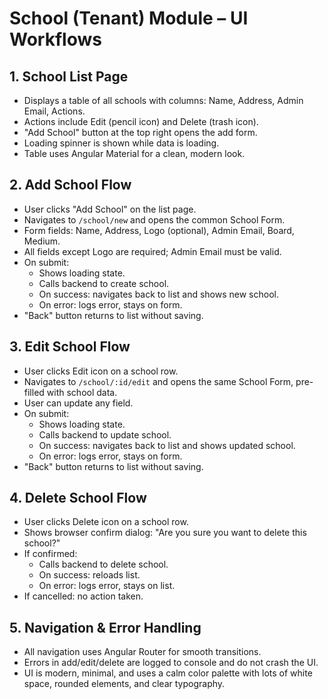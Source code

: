 # School (Tenant) Module – UI Workflows

## 1. School List Page
- Displays a table of all schools with columns: Name, Address, Admin Email, Actions.
- Actions include Edit (pencil icon) and Delete (trash icon).
- "Add School" button at the top right opens the add form.
- Loading spinner is shown while data is loading.
- Table uses Angular Material for a clean, modern look.

## 2. Add School Flow
- User clicks "Add School" on the list page.
- Navigates to `/school/new` and opens the common School Form.
- Form fields: Name, Address, Logo (optional), Admin Email, Board, Medium.
- All fields except Logo are required; Admin Email must be valid.
- On submit:
  - Shows loading state.
  - Calls backend to create school.
  - On success: navigates back to list and shows new school.
  - On error: logs error, stays on form.
- "Back" button returns to list without saving.

## 3. Edit School Flow
- User clicks Edit icon on a school row.
- Navigates to `/school/:id/edit` and opens the same School Form, pre-filled with school data.
- User can update any field.
- On submit:
  - Shows loading state.
  - Calls backend to update school.
  - On success: navigates back to list and shows updated school.
  - On error: logs error, stays on form.
- "Back" button returns to list without saving.

## 4. Delete School Flow
- User clicks Delete icon on a school row.
- Shows browser confirm dialog: "Are you sure you want to delete this school?"
- If confirmed:
  - Calls backend to delete school.
  - On success: reloads list.
  - On error: logs error, stays on list.
- If cancelled: no action taken.

## 5. Navigation & Error Handling
- All navigation uses Angular Router for smooth transitions.
- Errors in add/edit/delete are logged to console and do not crash the UI.
- UI is modern, minimal, and uses a calm color palette with lots of white space, rounded elements, and clear typography. 